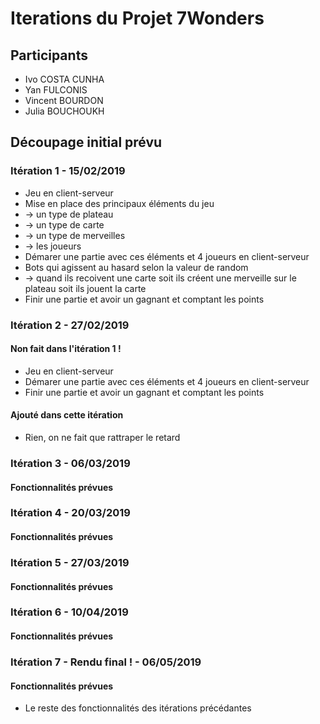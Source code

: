 # Iterations du Projet 7Wonders
## Participants

- Ivo COSTA CUNHA
- Yan FULCONIS
- Vincent BOURDON
- Julia BOUCHOUKH

## Découpage initial prévu
### Itération 1 - 15/02/2019
- Jeu en client-serveur
- Mise en place des principaux éléments du jeu
- -> un type de plateau
- -> un type de carte
- -> un type de merveilles
- -> les joueurs
- Démarer une partie avec ces éléments et 4 joueurs en client-serveur
- Bots qui agissent au hasard selon la valeur de random
- -> quand ils recoivent une carte soit ils créent une merveille sur le plateau soit ils jouent la carte
- Finir une partie et avoir un gagnant et comptant les points

### Itération 2 - 27/02/2019
#### Non fait dans l'itération 1 !

- Jeu en client-serveur
- Démarer une partie avec ces éléments et 4 joueurs en client-serveur
- Finir une partie et avoir un gagnant et comptant les points

#### Ajouté dans cette itération

- Rien, on ne fait que rattraper le retard

### Itération 3 - 06/03/2019

#### Fonctionnalités prévues

### Itération 4 - 20/03/2019

#### Fonctionnalités prévues

### Itération 5 - 27/03/2019

#### Fonctionnalités prévues

### Itération 6 - 10/04/2019

#### Fonctionnalités prévues

### Itération 7 - Rendu final ! - 06/05/2019

#### Fonctionnalités prévues 

- Le reste des fonctionnalités des itérations précédantes